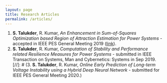 ```yaml
---
layout: page
title: Research Articles
permalink: /articles/
---
```

1. **S. Talukder**, R. Kumar, *An Enhancement in Sum-of-Squares Optimization based Region of Attraction Estimation for Power Systems* - accepted in IEEE PES General Meeting 2019 ([link](https://drive.google.com/open?id=1Xs304XAEF-wO1cM-tOYCZHEWDD13z-jy)).
2. **S. Talukder**, R. Kumar, *Computation of Stability and Performance related Resilience Measures for Power Systems* - submitted in IEEE Transaction on Systems, Man and Cybernetics: Systems in Sep 2019.
[//]: # (3. **S. Talukder**, R. Kumar, *Online Early Prediction of Long-term Voltage Instability using a Hybrid Deep Neural Network* - submitted for IEEE PES General Meeting 2020.)


